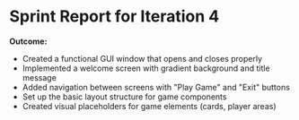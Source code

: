  # Sprint Report for Iteration 4
**Outcome:**

- Created a functional GUI window that opens and closes properly
- Implemented a welcome screen with gradient background and title message
- Added navigation between screens with "Play Game" and "Exit" buttons
- Set up the basic layout structure for game components
- Created visual placeholders for game elements (cards, player areas)

 
